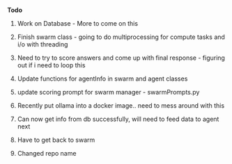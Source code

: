 **Todo**

1. Work on Database - More to come on this
2. Finish swarm class - going to do multiprocessing for compute tasks and i/o with threading
3. Need to try to score answers and come up with final response - figuring out if i need to loop this
4. Update functions for agentInfo in swarm and agent classes
5. update scoring prompt for swarm manager - swarmPrompts.py
6. Recently put ollama into a docker image.. need to mess around with this
7. Can now get info from db successfully, will need to feed data to agent next
8. Have to get back to swarm


9. Changed repo name 
